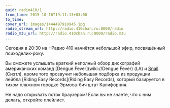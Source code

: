 ```yaml
---
guid: radio410/1
from_time: 2015-10-16T19:11:13+03:00
to_time: 
cover_url: images/1444497910945.jpg
radio_stream_url: http://radio.410chan.ru:8000/radio
radio_m3u_url: http://radio.410chan.ru:8000/radio.m3u
...
```

Сегодня в 20:30 на +Радио 410 начнётся небольшой эфир, посвящённый
психоделик-року.

Вы сможете услышать краткий неполный обзор дискографий американских команд
[Dengue Fever](wiki://Dengue Fever) (LA) и [Snail](http://Snail) (Сиэтл), кроме
того прозвучит небольшая подборка из продукции лейбла [Riding Easy
Records](Riding Easy Records), который базируется в тихом пляжном городке
Эрмоса-бич штат Калифорния.

Не надо открывать поток браузером! Если вы не знаете, что с ним делать, откройте
плейлист.
